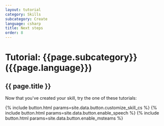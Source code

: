 ```yaml
---
layout: tutorial
category: Skills
subcategory: Create
language: csharp
title: Next steps
order: 8
---
```


# Tutorial: {{page.subcategory}} ({{page.language}})

## {{ page.title }}

Now that you've created your skill, try the one of these tutorials:

<div class="card-deck">
    {% include button.html params=site.data.button.customize_skill_cs %}
    {% include button.html params=site.data.button.enable_speech %}
    {% include button.html params=site.data.button.enable_msteams %}
</div>